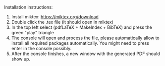 Installation instructions:

1.  Install miktex: https://miktex.org/download
2.  Double click the .tex file (it should open in miktex)
3.  In the top left select (pdfLaTeX + MakeIndex + BibTeX) and press the green "play" triangle
4.  The console will open and process the file, please automatically allow to install all required packages automatically. You might need to press enter in the console possibly.
5.  After the console finishes, a new window with the generated PDF should show up.
